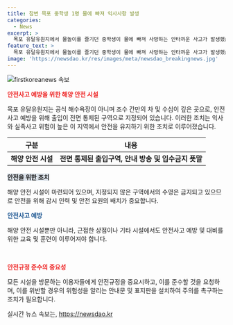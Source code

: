 ```yaml
---
title: 참변 목포 중학생 1명 물에 빠져 익사사항 발생
categories:
  - News
excerpt: >
  목포 유달유원지에서 물놀이를 즐기던 중학생이 물에 빠져 사망하는 안타까운 사고가 발생했습니다. 해당 해수욕장은 수영이 금지되어 있지만 안전 요원이나 감시 인력이 배치되지 않아 안전 사고 예방에 취약한 상태입니다. 목포해경은 정확한 경위를 조사 중이며, 해당 사고를 통해 수영 금지 규정의 중요성이 부각되고 있습니다.
feature_text: >
  목포 유달유원지에서 물놀이를 즐기던 중학생이 물에 빠져 사망하는 안타까운 사고가 발생했습니다. 해당 해수욕장은 수영이 금지되어 있지만 안전 요원이나 감시 인력이 배치되지 않아 안전 사고 예방에 취약한 상태입니다. 목포해경은 정확한 경위를 조사 중이며, 해당 사고를 통해 수영 금지 규정의 중요성이 부각되고 있습니다.
image: 'https://newsdao.kr/res/images/meta/newsdao_breakingnews.jpg'
---
```


<p><img src="https://newsdao.kr/res/images/meta/newsdao_breakingnews.jpg" alt="firstkoreanews 속보" /></p>

<p><b><span style="color: #ee2323;">안전사고 예방을 위한 해양 안전 시설</span></b></p>

<p data-ke-size="size16">목포 유달유원지는 공식 해수욕장이 아니며 조수 간만의 차 및 수심이 깊은 곳으로, 안전사고 예방을 위해 출입이 전면 통제된 구역으로 지정되어 있습니다. 이러한 조치는 익사와 실족사고 위험이 높은 이 지역에서 안전을 유지하기 위한 조치로 이루어졌습니다. </p>

<table>
  <thead>
    <tr>
      <th style="text-align: center;">구분</th>
      <th style="text-align: center;">내용</th>
    </tr>
  </thead>
  <tbody>
    <tr>
      <td style="text-align: center;"><b>해양 안전 시설</b></td>
      <td style="text-align: center;"><b>전면 통제된 출입구역, 안내 방송 및 입수금지 푯말</b></td>
    </tr>
  </tbody>
</table>

<p><b><span style="background-color: #21538527;">안전을 위한 조치</span></b></p>

<p data-ke-size="size16">해양 안전 시설이 마련되어 있으며, 지정되지 않은 구역에서의 수영은 금지되고 있으므로 안전을 위해 감시 인력 및 안전 요원의 배치가 중요합니다.</p>

<p><b><span style="color: #1a5490;">안전사고 예방</span></b></p>

<p data-ke-size="size16">해양 안전 시설뿐만 아니라, 근접한 상점이나 기타 시설에서도 안전사고 예방 및 대비를 위한 교육 및 훈련이 이루어져야 합니다.</p>

<p data-ke-size="size16">&nbsp;</p>

<p><b><span style="color: #ee2323;">안전규정 준수의 중요성</span></b></p>

<p data-ke-size="size16">모든 시설을 방문하는 이용자들에게 안전규정을 중요시하고, 이를 준수할 것을 요청하며, 이를 위반할 경우의 위험성을 알리는 안내문 및 표지판을 설치하여 주의를 촉구하는 조치가 필요합니다.</p>
실시간 뉴스 속보는, <a href="https://newsdao.kr" rel="dofollow">https://newsdao.kr</a>


